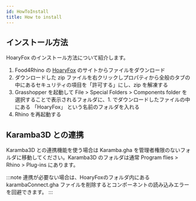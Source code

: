 ```yaml
---
id: HowToInstall
title: How to install
---
```


## インストール方法

HoaryFox のインストール方法について紹介します。

1. Food4Rhino の [HoaryFox](https://www.food4rhino.com/app/hoaryfox) のサイトからファイルをダウンロード
1. ダウンロードした zip ファイルを右クリックしプロパティから全般のタブの中にあるセキュリティの項目を「許可する」にし、zip を解凍する
1. Grasshopper を起動して File > Special Folders > Components folder を選択することで表示されるフォルダに、1. でダウンロードしたファイルの中にある 「HoaryFox」 という名前のフォルダを入れる
1. Rhino を再起動する

## Karamba3D との連携

Karamba3D との連携機能を使う場合は Karamba.gha を管理者権限のないフォルダに移動してください。Karamba3D のフォルダは通常 Program flies > Rhino > Plug-ins にあります。

:::note
連携が必要ない場合は、HoaryFoxのフォルダ内にある karambaConnect.gha ファイルを削除するとコンポーネントの読み込みエラーを回避できます。
:::